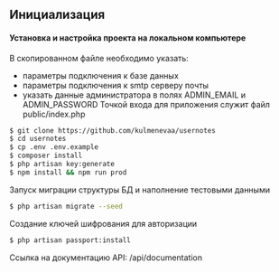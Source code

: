 ## Инициализация

#### Установка и настройка проекта на локальном компьютере
В скопированном файле необходимо указать:
+ параметры подключения к базе данных
+ параметры подключения к smtp серверу почты
+ указать данные администратора в полях ADMIN_EMAIL и ADMIN_PASSWORD
Точкой входа для приложения служит файл public/index.php
```bash
$ git clone https://github.com/kulmenevaa/usernotes
$ cd usernotes
$ cp .env .env.example
$ composer install
$ php artisan key:generate
$ npm install && npm run prod
```

Запуск миграции структуры БД и наполнение тестовыми данными
```bash
$ php artisan migrate --seed
```

Создание ключей шифрования для авторизации
```bash
$ php artisan passport:install
```

Ссылка на документацию API: /api/documentation
